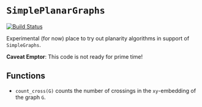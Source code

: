 # `SimplePlanarGraphs`


[![Build Status](https://travis-ci.org/scheinerman/SimplePlanarGraphs.jl.svg?branch=master)](https://travis-ci.org/scheinerman/SimplePlanarGraphs.jl)


Experimental (for now) place to try out planarity algorithms 
in support of `SimpleGraphs`. 

**Caveat Emptor**: This code is not ready for prime time!

## Functions

* `count_cross(G)` counts the number of crossings in the `xy`-embedding 
of the graph `G`.